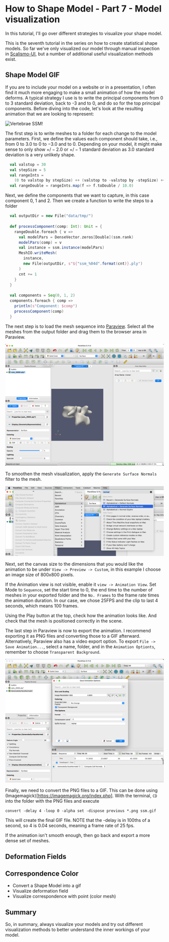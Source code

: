 # How to Shape Model - Part 7 - Model visualization

In this tutorial, I'll go over different strategies to visualize your shape model. 

<!-- Hi and welcome to “Coding with Dennis” - my name is Dennis  -->
This is the seventh tutorial in the series on how to create statistical shape models. So far we've only visualized our model through manual inspection in [Scalismo-UI](https://github.com/unibas-gravis/scalismo-ui), but a number of additional useful visualization methods exist.

## Shape Model GIF
If you are to include your model on a website or in a presentation, I often find it much more engaging to make a small animation of how the model deforms. A typical strategy I use is to write the principal components from 0 to 3 standard deviation, back to -3 and to 0, and do so for the top principal components. Before diving into the code, let's look at the resulting animation that we are looking to represent: 

![Vertebrae SSM!](/img/vertebrae/ssm.gif)

The first step is to write meshes to a folder for each change to the model parameters. First, we define the values each component should take, i.e., from $0$ to $3.0$ to $0$ to $-3.0$ and to $0$. Depending on your model, it might make sense to only show $+/- 2.0$ or $+/- 1$ standard deviation as 3.0 standard deviation is a very unlikely shape. 
```scala
  val valstop = 30
  val stepSize = 5
  val rangeInts =
    (0 to valstop by stepSize) ++ (valstop to -valstop by -stepSize) ++ (-valstop to 0 by stepSize)
  val rangeDouble = rangeInts.map(f => f.toDouble / 10.0)
```
Next, we define the components that we want to capture, in this case component 0, 1 and 2. Then we create a function to write the steps to a folder

```scala
  val outputDir = new File("data/tmp/")

  def processComponent(comp: Int): Unit = {
    rangeDouble.foreach { v =>
      val modelPars = DenseVector.zeros[Double](ssm.rank)
      modelPars(comp) = v
      val instance = ssm.instance(modelPars)
      MeshIO.writeMesh(
        instance,
        new File(outputDir, s"${"ssm_%04d".format(cnt)}.ply")
      )
      cnt += 1
    }
  }

  val components = Seq(0, 1, 2)
  components.foreach { comp =>
    println(s"Component: $comp")
    processComponent(comp)
  }
```
The next step is to load the mesh sequence into [Paraview](https://www.paraview.org/). Select all the meshes from the output folder and drag them to the browser area in Paraview. 

![Paraview load!](/img/paraview_load_sequence.png)

To smoothen the mesh visualization, apply the `Generate Surface Normals` filter to the mesh.

![Paraview normal!](/img/paraview_normal.png)

Next, set the canvas size to the dimensions that you would like the animation to be under `View -> Preview -> Custom`, in this example I choose an image size of $800x800$ pixels.

If the Animation view is not visible, enable it `view -> Animation View`. Set Mode to `Sequence`, set the start time to $0$, the end time to the number of meshes in your exported folder and the `No. Frames` to the frame rate times the animation duration. In our case, we chose 25FPS and the clip to last 4 seconds, which means 100 frames. 

Using the Play button at the top, check how the animation looks like. And check that the mesh is positioned correctly in the scene. 

The last step in Paraview is now to export the animation. I recommend exporting it as PNG files and converting those to a GIF afterward. Alternatively, Paraview also has a video export option. 
To export `File -> Save Animation...`, select a name, folder, and in the `Animation Optionts`, remember to choose `Transparent Background`.

![Paraview export!](/img/paraview_export.png)

Finally, we need to convert the PNG files to a GIF. This can be done using (Imagemagick)[https://imagemagick.org/index.php]. 
With the terminal, `CD` into the folder with the PNG files and execute
```console
convert -delay 4 -loop 0 -alpha set -dispose previous *.png ssm.gif
```
This will create the final GIF file. NOTE that the -delay is in 100ths of a second, so 4 is 0.04 seconds, meaning a frame rate of 25 fps.

If the animation isn't smooth enough, then go back and export a more dense set of meshes.

## Deformation Fields

## Correspondence Color

- Convert a Shape Model into a gif
- Visualize deformation field
- Visualize correspondence with point (color mesh)


## Summary
So, in summary, always visualize your models and try out different visualization methods to better understand the inner workings of your model.

<!-- That was all for this video. Remember to give the video a like, comment below with your own shape model project and of course subscribe to the channel for more content like this.
See you in the next video! -->